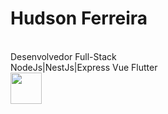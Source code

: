 <h1>Hudson Ferreira</h1>
<br>Desenvolvedor Full-Stack
<br>NodeJs|NestJs|Express Vue Flutter
<br>
<a href = https://www.linkedin.com/in/hudson-ferreira-1b6980169/>
<img src = "https://t.ctcdn.com.br/IwwDh-BajTE4ZwE4zuIcvz9Q2ZY=/i490027.jpeg" width="50" height="50">
</a>
